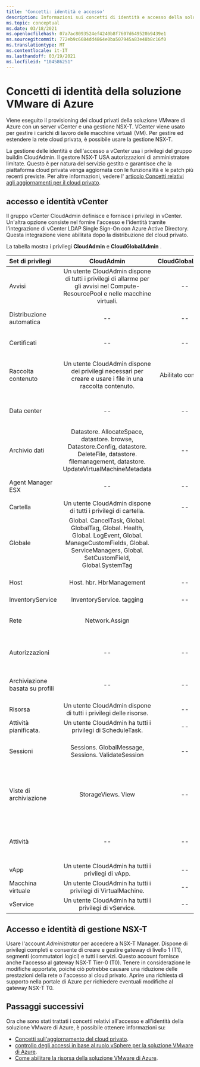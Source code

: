 ```yaml
---
title: 'Concetti: identità e accesso'
description: Informazioni sui concetti di identità e accesso della soluzione VMware di Azure
ms.topic: conceptual
ms.date: 03/18/2021
ms.openlocfilehash: 07a7ac8093524ef4240b8f7607d649520b9439e1
ms.sourcegitcommit: 772eb9c6684dd4864e0ba507945a83e48b8c16f0
ms.translationtype: MT
ms.contentlocale: it-IT
ms.lasthandoff: 03/19/2021
ms.locfileid: "104586251"
---
```

# <a name="azure-vmware-solution-identity-concepts"></a>Concetti di identità della soluzione VMware di Azure

Viene eseguito il provisioning dei cloud privati della soluzione VMware di Azure con un server vCenter e una gestione NSX-T. VCenter viene usato per gestire i carichi di lavoro delle macchine virtuali (VM). Per gestire ed estendere la rete cloud privata, è possibile usare la gestione NSX-T.

La gestione delle identità e dell'accesso a vCenter usa i privilegi del gruppo buildin CloudAdmin. Il gestore NSX-T USA autorizzazioni di amministratore limitate. Questo è per natura del servizio gestito e garantisce che la piattaforma cloud privata venga aggiornata con le funzionalità e le patch più recenti previste.  Per altre informazioni, vedere l' [articolo Concetti relativi agli aggiornamenti per il cloud privato][concepts-upgrades].

## <a name="vcenter-access-and-identity"></a>accesso e identità vCenter

Il gruppo vCenter CloudAdmin definisce e fornisce i privilegi in vCenter. Un'altra opzione consiste nel fornire l'accesso e l'identità tramite l'integrazione di vCenter LDAP Single Sign-On con Azure Active Directory. Questa integrazione viene abilitata dopo la distribuzione del cloud privato. 

La tabella mostra i privilegi **CloudAdmin** e **CloudGlobalAdmin** .

|  Set di privilegi           | CloudAdmin | CloudGlobalAdmin | Commento |
| :---                     |    :---:   |       :---:      |   :--:  |
|  Avvisi                  | Un utente CloudAdmin dispone di tutti i privilegi di allarme per gli avvisi nel Compute-ResourcePool e nelle macchine virtuali.     |          --        |  -- |
|  Distribuzione automatica             |  --  |        --        |  Microsoft esegue la gestione degli host.  |
|  Certificati            |  --  |        --       |  Microsoft esegue la gestione dei certificati.  |
|  Raccolta contenuto         | Un utente CloudAdmin dispone dei privilegi necessari per creare e usare i file in una raccolta contenuto.    |         Abilitato con SSO.         |  Microsoft distribuirà i file nella raccolta contenuto agli host ESXi.  |
|  Data center              |  --  |        --          |  Microsoft esegue tutte le operazioni data center.  |
|  Archivio dati               | Datastore. AllocateSpace, datastore. browse, Datastore.Config, datastore. DeleteFile, datastore. filemanagement, datastore. UpdateVirtualMachineMetadata     |    --    |   -- |
|  Agent Manager ESX       |  --  |         --       |  Microsoft esegue tutte le operazioni.  |
|  Cartella                  |  Un utente CloudAdmin dispone di tutti i privilegi di cartella.     |  --  |  --  |
|  Globale                  |  Global. CancelTask, Global. GlobalTag, Global. Health, Global. LogEvent, Global. ManageCustomFields, Global. ServiceManagers, Global. SetCustomField, Global.SystemTag         |                  |    |
|  Host                    |  Host. hbr. HbrManagement      |        --          |  Microsoft esegue tutte le altre operazioni host.  |
|  InventoryService        |  InventoryService. tagging      |        --          |  --  |
|  Rete                 |  Network.Assign    |                  |  Microsoft esegue tutte le altre operazioni di rete.  |
|  Autorizzazioni             |  --  |        --       |  Microsoft esegue tutte le operazioni di autorizzazione.  |
|  Archiviazione basata su profili  |  --  |        --       |  Microsoft esegue tutte le operazioni di profilo.  |
|  Risorsa                |  Un utente CloudAdmin dispone di tutti i privilegi delle risorse.        |      --       | --   |
|  Attività pianificata.          |  Un utente CloudAdmin ha tutti i privilegi di ScheduleTask.   |   --   | -- |
|  Sessioni                |  Sessions. GlobalMessage, Sessions. ValidateSession      |   --   |  Microsoft esegue tutte le altre operazioni di sessione.  |
|  Viste di archiviazione           |  StorageViews. View   |        --          |  Microsoft esegue tutte le altre operazioni di visualizzazione dell'archiviazione (Configura servizio).  |
|  Attività                   |  --  |  --   |  Microsoft gestisce le estensioni per la gestione delle attività.  |
|  vApp                    |  Un utente CloudAdmin ha tutti i privilegi di vApp.  |  --  |  --  |
|  Macchina virtuale         |  Un utente CloudAdmin ha tutti i privilegi di VirtualMachine.  |  --  |  --  |
|  vService                |  Un utente CloudAdmin ha tutti i privilegi di vService.  |  --  |  --  |

## <a name="nsx-t-manager-access-and-identity"></a>Accesso e identità di gestione NSX-T

Usare l'account *Administrator* per accedere a NSX-T Manager. Dispone di privilegi completi e consente di creare e gestire gateway di livello 1 (T1), segmenti (commutatori logici) e tutti i servizi. Questo account fornisce anche l'accesso al gateway NSX-T Tier-0 (T0). Tenere in considerazione le modifiche apportate, poiché ciò potrebbe causare una riduzione delle prestazioni della rete o l'accesso al cloud privato. Aprire una richiesta di supporto nella portale di Azure per richiedere eventuali modifiche al gateway NSX-T T0.
  
## <a name="next-steps"></a>Passaggi successivi

Ora che sono stati trattati i concetti relativi all'accesso e all'identità della soluzione VMware di Azure, è possibile ottenere informazioni su:

- [Concetti sull'aggiornamento del cloud privato](concepts-upgrades.md).
- [controllo degli accessi in base al ruolo vSphere per la soluzione VMware di Azure](concepts-role-based-access-control.md).
- [Come abilitare la risorsa della soluzione VMware di Azure](enable-azure-vmware-solution.md).

<!-- LINKS - external -->

<!-- LINKS - internal -->
[concepts-upgrades]: ./concepts-upgrades.md
